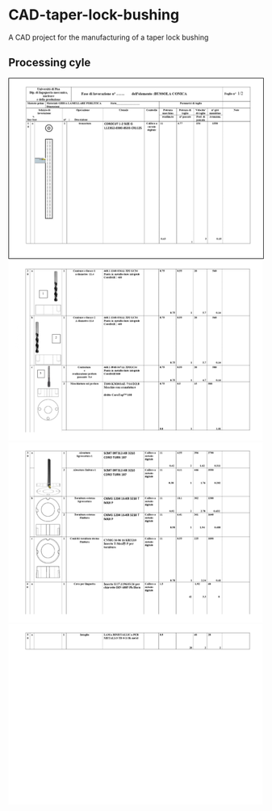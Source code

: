 # CAD-taper-lock-bushing
A CAD project for the manufacturing of a taper lock bushing

## Processing cyle

<img style="border:1px solid black;padding:0" src="/processing_cycle/processing-cycle_page-0001.jpg" width=800/>
<img style="border:0;padding:0" src="/processing_cycle/processing-cycle_page-0002.jpg" width=800/>
<img style="border:0;padding:0" src="/processing_cycle/processing-cycle_page-0003.jpg" width=800/>
<img style="border:0;padding:0" src="/processing_cycle/processing-cycle_page-0004.jpg" width=800/>


